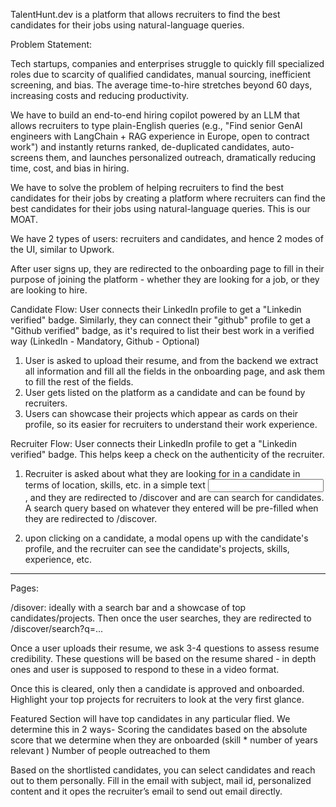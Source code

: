 TalentHunt.dev is a platform that allows recruiters to find the best candidates for their jobs using natural-language queries.

Problem Statement:

Tech startups, companies and enterprises struggle to quickly fill specialized roles due to scarcity of qualified candidates, manual sourcing, inefficient screening, and bias. The average time-to-hire stretches beyond 60 days, increasing costs and reducing productivity.

We have to build an end-to-end hiring copilot powered by an LLM that allows recruiters to type plain-English queries (e.g., "Find senior GenAl engineers with LangChain + RAG experience in Europe, open to contract work") and instantly returns ranked, de-duplicated candidates, auto-screens them, and launches personalized outreach, dramatically reducing time, cost, and bias in hiring.

We have to solve the problem of helping recruiters to find the best candidates for their jobs by creating a platform where recruiters can find the best candidates for their jobs using natural-language queries. This is our MOAT.

We have 2 types of users: recruiters and candidates, and hence 2 modes of the UI, similar to Upwork.

After user signs up, they are redirected to the onboarding page to fill in their purpose of joining the platform - whether they are looking for a job, or they are looking to hire.

Candidate Flow: User connects their LinkedIn profile to get a "Linkedin verified" badge. Similarly, they can connect their "github" profile to get a "Github verified" badge, as it's required to list their best work in a verified way (LinkedIn - Mandatory, Github - Optional)

1. User is asked to upload their resume, and from the backend we extract all information and fill all the fields in the onboarding page, and ask them to fill the rest of the fields.
2. User gets listed on the platform as a candidate and can be found by recruiters.
3. Users can showcase their projects which appear as cards on their profile, so its easier for recruiters to understand their work experience.

Recruiter Flow: User connects their LinkedIn profile to get a "Linkedin verified" badge. This helps keep a check on the authenticity of the recruiter.

1. Recruiter is asked about what they are looking for in a candidate in terms of location, skills, etc. in a simple text <input />, and they are redirected to /discover and are can search for candidates. A search query based on whatever they entered will be pre-filled when they are redirected to /discover.

2. upon clicking on a candidate, a modal opens up with the candidate's profile, and the recruiter can see the candidate's projects, skills, experience, etc.

---

Pages:

/disover: ideally with a search bar and a showcase of top candidates/projects. Then once the user searches, they are redirected to /discover/search?q=...

Once a user uploads their resume, we ask 3-4 questions to assess resume credibility.
These questions will be based on the resume shared  -  in depth ones and user is supposed to respond to these in a video format. 

Once this is cleared, only then a candidate is approved and onboarded. 
Highlight your top projects for recruiters to look at the very first glance.

Featured Section will have top candidates in any particular flied.
We determine this in 2 ways-
Scoring the candidates based on the absolute score that we determine when they are onboarded (skill * number of years relevant )
Number of people outreached to them 

Based on the shortlisted candidates, you can select candidates and reach out to them personally.
Fill in the email with subject, mail id, personalized content and it opes the recruiter’s email to send out email directly.


